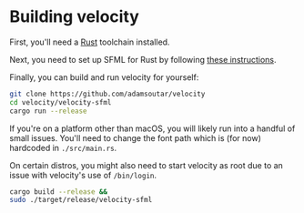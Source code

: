 # Building velocity

First, you'll need a [Rust](https://rustlang.org) toolchain installed.

Next, you need to set up SFML for Rust by following [these instructions](https://github.com/jeremyletang/rust-sfml/wiki).

Finally, you can build and run velocity for yourself:

```bash
git clone https://github.com/adamsoutar/velocity
cd velocity/velocity-sfml
cargo run --release
```

If you're on a platform other than macOS, you will likely run into a handful of
small issues. You'll need to change the font path which is (for now) hardcoded
in `./src/main.rs`.

On certain distros, you might also need to start velocity as root due to an
issue with velocity's use of `/bin/login`.

```bash
cargo build --release &&
sudo ./target/release/velocity-sfml
```
